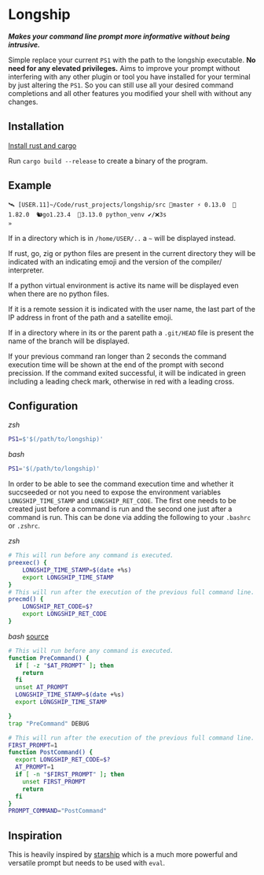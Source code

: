 # Longship

***Makes your command line prompt more informative without being intrusive.***


Simple replace your current `PS1` with the path to the longship executable.
**No need for any elevated privileges.**
Aims to improve your prompt without interfering with any other plugin or tool you have installed for your terminal by just altering the `PS1`.
So you can still use all your desired command completions and all other features you modified your shell with without any changes.

## Installation
[Install rust and cargo](https://www.rust-lang.org/tools/install)

Run `cargo build --release` to create a binary of the program.


## Example
```
🛰 [USER.11]~/Code/rust_projects/longship/src 🌿master ⚡ 0.13.0  🦀1.82.0  🐿️go1.23.4  🐍3.13.0 python_venv ✔/❌3s
»
```

If in a directory which is in `/home/USER/..` a `~` will be displayed instead.

If rust, go, zig or python files are present in the current directory they will be indicated
with an indicating emoji and the version of the compiler/ interpreter.

If a python virtual environment is active its name will be displayed even when there are
no python files.

If it is a remote session it is indicated with the user name, the last part of the IP
address in front of the path and a satellite emoji.

If in a directory where in its or the parent path a `.git/HEAD` file is present the name
of the branch will be displayed.

If your previous command ran longer than 2 seconds the command execution time will be shown at the end of the prompt with second precission. If the command exited successful, it will be indicated in green including a leading check mark, otherwise in red with a leading cross.

## Configuration
*zsh*
```zsh
PS1=$'$(/path/to/longship)'
```
*bash*
```bash
PS1='$(/path/to/longship)'
```

In order to be able to see the command execution time and whether it succseeded or not you need to expose the environment variables `LONGSHIP_TIME_STAMP` and `LONGSHIP_RET_CODE`. The first one needs to be created just before a command is run and the second one just after a command is run. This can be done via adding the following to your `.bashrc` or `.zshrc`.

*zsh*
```zsh
# This will run before any command is executed.
preexec() {
    LONGSHIP_TIME_STAMP=$(date +%s)
    export LONGSHIP_TIME_STAMP
}
# This will run after the execution of the previous full command line.
precmd() {
    LONGSHIP_RET_CODE=$?
    export LONGSHIP_RET_CODE
}
```
*bash* [source](https://jichu4n.com/posts/debug-trap-and-prompt_command-in-bash/)
```bash
# This will run before any command is executed.
function PreCommand() {
  if [ -z "$AT_PROMPT" ]; then
    return
  fi
  unset AT_PROMPT
  LONGSHIP_TIME_STAMP=$(date +%s)
  export LONGSHIP_TIME_STAMP

}
trap "PreCommand" DEBUG

# This will run after the execution of the previous full command line.
FIRST_PROMPT=1
function PostCommand() {
  export LONGSHIP_RET_CODE=$?
  AT_PROMPT=1
  if [ -n "$FIRST_PROMPT" ]; then
    unset FIRST_PROMPT
    return
  fi
}
PROMPT_COMMAND="PostCommand"

```


## Inspiration
This is heavily inspired by [starship](https://github.com/starship/starship/tree/master) which is a much more powerful and versatile prompt but needs to be used with `eval`.
